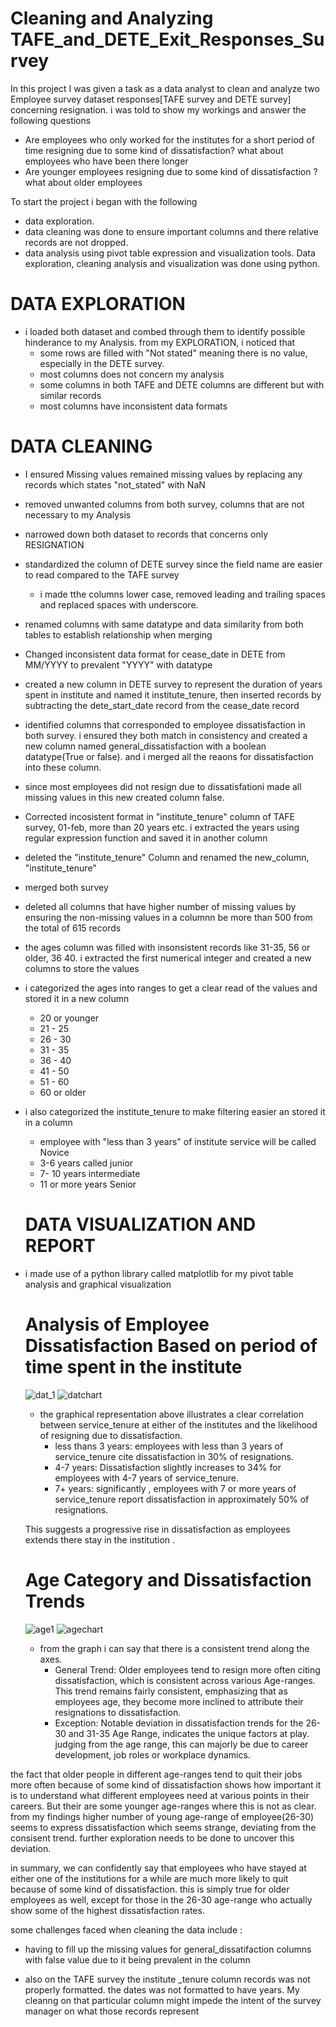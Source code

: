 #  Cleaning and Analyzing TAFE_and_DETE_Exit_Responses_Survey

In this project I was given a task as a data analyst to clean and analyze two Employee survey dataset responses[TAFE survey and DETE survey] concerning resignation. 
i was told to show my workings and answer the following questions
- Are employees who only worked for the institutes for a short period of time resigning due to some kind of dissatisfaction? what about employees who have been there longer
- Are younger employees resigning due to some kind of dissatisfaction ? what about older employees

To start the project i began with the following
- data exploration.
- data cleaning was done to ensure important columns and there relative records are not dropped.
- data analysis using pivot table expression and visualization tools.
Data exploration, cleaning analysis and visualization was done using python.

# DATA EXPLORATION
- i loaded both dataset and combed through them to identify possible hinderance to my Analysis.
from my EXPLORATION, i noticed that  
  - some rows are filled with "Not stated" meaning there is no value, especially in the DETE survey.
  - most columns does not concern my analysis 
  - some columns in both TAFE and DETE columns are different but with similar records
  - most columns have inconsistent data formats


# DATA CLEANING
- I ensured Missing values remained missing values by replacing any records which states "not_stated" with NaN
- removed unwanted columns from both survey, columns that are not necessary to my Analysis
- narrowed down both dataset to records that concerns only RESIGNATION
- standardized the column of DETE survey since the field name are easier to read compared to the TAFE survey
   - i made tthe columns lower case, removed leading and trailing spaces and replaced spaces with underscore.
- renamed columns with same datatype and data similarity from both tables to establish relationship when merging
- Changed inconsistent data format for cease_date in DETE from MM/YYYY to prevalent "YYYY" with datatype
- created a new column in DETE survey to represent the duration of years spent in institute and named it institute_tenure, then inserted records by subtracting the dete_start_date record from the cease_date record
- identified columns that corresponded to employee dissatisfaction in both survey. i ensured they both match in consistency and created a new column named general_dissatisfaction with a boolean datatype(True or false).
  and i merged all the reaons for dissatisfaction into these column.
- since most employees did not resign due to dissatisfationi made all missing values in this new created column false.
- Corrected incosistent format in "institute_tenure" column of TAFE survey, 01-feb, more than 20 years etc. i extracted the years using regular expression function and saved it in another column
- deleted the "institute_tenure" Column and renamed the new_column, "institute_tenure"
- merged both survey
- deleted all columns that have higher number of missing values by ensuring the non-missing values in a columnn be more than 500 from the total of 615  records
- the ages column was filled with insonsistent records like 31-35, 56 or older, 36 40. i extracted the first numerical integer and created a new columns to store the values
- i categorized the ages into ranges to get a clear read of the values and stored it in a new column
   - 20 or younger
   - 21 - 25
   - 26 - 30
   - 31 - 35
   - 36 - 40
   - 41 - 50
   - 51 - 60
   - 60 or older
- i also categorized  the institute_tenure to make filtering easier an stored it in a column
   - employee with "less than 3 years" of institute service will be called Novice
   - 3-6 years called junior
   - 7- 10 years intermediate
   - 11 or more years Senior


  # DATA VISUALIZATION AND REPORT
-  i made use of a python library called matplotlib for my pivot table analysis and graphical visualization
      # Analysis of Employee Dissatisfaction Based on period of time spent in the institute
   ![dat_1](https://github.com/hassanzuxh/TAFE_and_DETE_survey_Dissatsfaction_Analysis/assets/125826092/4db8c30f-d348-49d9-8288-efa9f4ca4d67)
   ![datchart](https://github.com/hassanzuxh/TAFE_and_DETE_survey_Dissatsfaction_Analysis/assets/125826092/e7d4b61e-9f5e-4bfa-b4b0-8e8add54f320)
   - the graphical representation above illustrates a clear correlation between service_tenure at either of the institutes and the likelihood of resigning due to dissatisfaction.
        - less thans 3 years: employees with less than 3 years of service_tenure cite dissatisfaction in 30% of resignations.
        - 4-7 years: Dissatisfaction slightly increases to 34% for employees with 4-7 years of service_tenure.
        - 7+ years: significantly , employees with 7 or more years of service_tenure report dissatisfaction in approximately 50% of resignations.

    This suggests a progressive rise in dissatisfaction as employees extends there stay in the institution .

     # Age Category and Dissatisfaction Trends
   ![age1](https://github.com/hassanzuxh/TAFE_and_DETE_survey_Dissatsfaction_Analysis/assets/125826092/961ef0f1-e90a-4591-a449-969fe83f01fb)
![agechart](https://github.com/hassanzuxh/TAFE_and_DETE_survey_Dissatsfaction_Analysis/assets/125826092/471d9d63-5ec7-4f10-a91b-b1d3c856c2fd)

   - from the graph i can say that there is a consistent trend along the axes.
        - General Trend: Older employees tend to resign more often citing dissatisfaction, which is consistent across various Age-ranges. This trend remains fairly consistent, emphasizing that as employees age, they become more inclined to attribute their resignations to dissatisfaction.
        - Exception: Notable deviation in dissatisfaction trends for the 26-30 and 31-35 Age Range, indicates the unique factors at play. judging from the age range, this can majorly be due to career development, job roles or workplace dynamics.

the fact that older people in different age-ranges tend to quit their jobs more often because of some kind of dissatisfaction shows how important it is to understand what different employees need at various points in their careers. But their are some younger age-ranges where this is not as clear. from my findings higher number of young age-range of employee(26-30) seems to express dissatisfaction which seems strange, deviating from the consisent trend. further exploration needs to be done to uncover this deviation.



in summary, we can confidently say that employees who have stayed at either one of the institutions for a while are much more likely to quit because of some kind of dissatisfaction. this is simply true for older employees as well, except for those in the 26-30 age-range who actually show some of the highest dissatisfaction rates. 

some challenges faced when cleaning the data include :

- having to fill up the missing values for general_dissatifaction columns with false value due to it being prevalent in the column 

- also on the TAFE survey the institute _tenure column records was not properly formatted. the dates was not formatted to have years. My cleanng on that particular column might impede the intent of the survey manager on what those records represent


